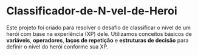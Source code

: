 # Classificador-de-N-vel-de-Heroi
Este projeto foi criado para resolver o desafio de classificar o nível de um herói com base na experiência (XP) dele.   Utilizamos conceitos básicos de **variáveis**, **operadores**, **laços de repetição** e **estruturas de decisão** para definir o nível do herói conforme sua XP.
